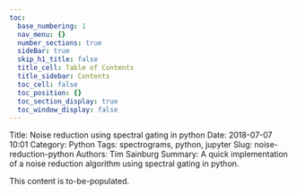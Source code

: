```yaml
---
toc:
  base_numbering: 1
  nav_menu: {}
  number_sections: true
  sideBar: true
  skip_h1_title: false
  title_cell: Table of Contents
  title_sidebar: Contents
  toc_cell: false
  toc_position: {}
  toc_section_display: true
  toc_window_display: false
---
```


Title: Noise reduction using spectral gating in python
Date: 2018-07-07 10:01
Category: Python
Tags: spectrograms, python, jupyter
Slug: noise-reduction-python
Authors: Tim Sainburg
Summary: A quick implementation of a noise reduction algorithm using spectral gating in python.

This content is to-be-populated.
